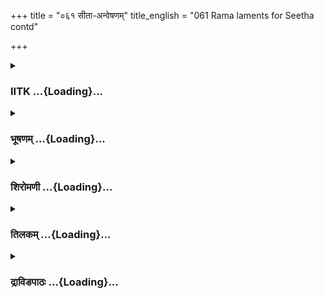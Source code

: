 +++
title = "०६१ सीता-अन्वेषणम्"
title_english = "061 Rama laments for Seetha contd"

+++
<div caption="श्रीराम-हरिसीताराममूर्ति-घनपाठिभ्यां वचनम्" class="audioEmbed" src="https://archive.org/download/Ramayana-recitation-Sriram-harisItArAmamUrti-Ghanapaati-v2/Kanda_3/Kanda_3_ARK-061-Sitaa_Anveshanam.mp3"></div>

<div class="js_include collapsed" newlevelforh1="3" title="IITK" unfilled url="/purANam/rAmAyaNam/audIchya-pAThaH/iitk/3_araNyakANDam/05-sItAnveShaNam/061_sItA-anveShaNam.md">
<details><summary><h3>IITK ...{Loading}...</h3></summary>

Unable to find Sita, Rama gets restless -- Lakshmana consoles him --
Rama's speculation about Sita.



#### श्लोकः
##### मूलम्
दृष्ट्वाश्रमपदं शून्यं रामो दशरथात्मजः।  
रहितां पर्णशालां च विध्वस्तान्यासनानि च॥3.61.1॥  
अदृष्ट्वा तत्र वैदेहीं सन्निरीक्ष्य च सर्वशः।  
उवाच रामः प्राक्रुश्य प्रगृह्य रुचिरौ भुजौ॥3.61.2॥

##### शब्दार्थः
दशरथात्मजः son of Dasaratha, रामः Rama, शून्यम् empty, आश्रमपदम् hermitage, रहिताम्  devoid of, च and, विध्वस्तानि disturbed, आसनानि च seats, दृष्ट्वा saw, तत्र thereafter, वैदेहीम् Vaidehi, अदृष्ट्वा having not seen, सर्वशः all over, सन्निरीक्ष्य च scanning, प्राक्रुश्य etched, रुचिरौ lovely, भुजौ shoulders, प्रगृह्य holding, उवाच said.

##### आङ्ग्लानुवादः
Rama, son of Dasaratha, saw the empty cottage devoid of Sita. The mats were displaced. He searched everywhere but unable to see Vaidehi lifted his lovely arms and saidः



#### श्लोकः
##### मूलम्
क्व नु लक्ष्मण वैदेही कं वा देशमितो गता।  
केनाहृता वा सौमित्रे भक्षिता केन वा प्रिया॥3.61.3॥

##### शब्दार्थः
लक्ष्मण O Lakshmana, वैदेही Vaidehi, क्व नु where is she, कं वा देशम् in which land, गता gone, सौमित्रे O son of Sumitra, केन by whom, आहृता वा is abducted, प्रिया my beloved, केन वा by whom, भक्षिता eaten.

##### आङ्ग्लानुवादः
O son of Sumitra, where is my beloved ? Where did she go? By whom was she abducted? Or, devoured? O Lakshmana



#### श्लोकः
##### मूलम्
वृक्षेणाच्छाद्य यदि मां सीते हसितुमिच्छसि।  
अलं ते हसितेनाद्य मां भजस्व सुदुःखितम्॥3.61.4॥

##### शब्दार्थः
सीते O Sita, वृक्षेण by tree, आच्छाद्य hiding behind, माम् me, हसितुम् to make fun, इच्छसि यदि are you intending to, ते you, हसितेन fun, अलम् enough, अद्य now, सुदुःखितम् very muchgrieved, माम् me, भजस्व come to me.

##### आङ्ग्लानुवादः
O Sita if you intend to make fun by hiding behind a tree, I tell you it is enough. Stop it and come to this extremely sorrowful man.



#### श्लोकः
##### मूलम्
यैस्सह क्रीडसे सीते विश्वस्तैर्मृगपोतकैः।  
एते हीनास्त्वया सौम्ये ध्यायन्त्यस्राविलेक्षणाः॥3.61.5॥

##### शब्दार्थः
सौम्ये O gentle lady, सीते Sita, विश्वस्तैः relied on you, यैः by those, मृगपोतकैः सह with the fawn, क्रीडसे play, एते these, त्वया by you, हीनाः separated, अस्राविलेक्षणाः eyes filled with tears, ध्यायन्ति they are thinking of you.

##### आङ्ग्लानुवादः
O gentle  Sita those fawns who trusted you and played with you, are now separated from you. Brooding over you, their eyes are brimming with tears.



#### श्लोकः
##### मूलम्
सीतया रहितोऽहं वै न हि जीवामि लक्ष्मण।  
मृतं शोकेन महता सीताहरणजेन माम्॥3.61.6॥  
परलोके महाराजो नूनं द्रक्ष्यति मे पिता।

##### शब्दार्थः
लक्ष्मण Lakshmana, सीतया by Sita, रहितः without, अहम् I, न हि जीवामि I cannot live, सीताहरणजेन arising out of Sita's abduction, महता by deep, शोकेन by grief, मृतं dead, माम् me, महाराजः the king (Dasaratha), मे पिता my father, नूनम् certainly, परलोके in the other world, द्रक्ष्यति will meet me.

##### आङ्ग्लानुवादः
O Lakshmana, I cannot live without Sita. I am filled with deep grief on account of Sita's abduction. My late father, the king will certainly see me in the other world (I will definitely commit suicide).



#### श्लोकः
##### मूलम्
कथं प्रतिज्ञां संश्रुत्य मया त्वमभियोजितः॥3.61.7॥  
अपूरयित्वा तं कालं मत्सकाशमिहागतः।  
कामवृत्तमनार्यं मां मृषावादिनमेव च॥3.61.8॥  
धिक्त्वामिति परे लोके व्यक्तं वक्ष्यति मे पिता।

##### शब्दार्थः
माम् me, मया by me, अभियोजितः employed by me, त्वम् you, प्रतिज्ञाम् a vow, संश्रुत्य having promised, तं कालम् that full term, अपूरयित्वा without completing, मत्सकाशम् into my presence, कथम् how, इह here, आगतः came, कामवृत्तम् an irresponsible person, अनार्यम् ignoble, मृषावादिनमेव च liar, त्वाम् you, धिक् fie upon, इति thus, परे लोके in the other world, मे पिता my father, व्यक्तम् surely, वक्ष्यति will tell me.

##### आङ्ग्लानुवादः
My father say will surely in the other worldः Without completing the appointed period of the vow taken, how could you come here ? Fie upon you  You are irresponsible. You are ignoble. You are a liar.



#### श्लोकः
##### मूलम्
विवशं शोकसन्तप्तं दीनं भग्नमनोरथम्॥3.61.9॥  
मामिहोत्सृज्य करुणं कीर्तिर्नरमिवानृजुम्।  
क्व गच्छसि वरारोहे मां नोत्सृज सुमध्यमे॥3.61.10॥  
त्वया विरहितश्चाहं मोक्ष्ये जीवितमात्मनः।

##### शब्दार्थः
वरारोहे lovely lady, विवशम् helpless, शोकसन्तप्तम् tormented by sorrow, दीनम् piteous, भग्नमनोरथम् disappointed , माम् me, कीर्तिः fame, अनृजुम् crook, नरमिव like such a man, इह here, करुणम् pitiable, उत्सृज्य leaving, क्व गच्छसि where have you gone, सुमध्यमे lady with a slender waist, मा myself, मा उत्सृज leave me not, त्वया by you, विरहितः separated, अहम् I, आत्मनः my, जीवितम् life, मोक्ष्ये I will give up.

##### आङ्ग्लानुवादः
O lovely lady where have you gone, leaving me here like fame deserting a crook? I am helpless griefstricken, pitiable, pathetic and disappointed. O lady of slender waist, leave me not. Separated from you, I will give up my life.



#### श्लोकः
##### मूलम्
इतीव विलपन्रामस्सीतादर्शनलालसः॥3.61.11॥  
न ददर्श सुदुःखार्तो राघवो जनकात्मजाम्।

##### शब्दार्थः
सीतादर्शनलालसः eager to see Sita, सुदुःखार्तः deeply distressed, राघवः Rama, इतीव in that manner, विलपन् wailed, जनकात्मजाम् the daughter of Janaka, न ददर्श did not see.

##### आङ्ग्लानुवादः
Deeply distressed, Rama who was anxious to see Sita, daughter of Janaka, wailed and wailed but could not see her.



#### श्लोकः
##### मूलम्
अनासादयमानं तं सीतां दशरथात्मजम्॥3.61.12॥  
पङ्कमासाद्य विपुलं सीदन्तमिव कुञ्जरम्।  
लक्ष्मणो राममत्यर्थमुवाच हितकाम्यया॥3.61.13॥

##### शब्दार्थः
सीताम् Sita, अनासादयमानम् unable to find, दशरथात्मजम् the son of Dasaratha, विपुलम् deep, पङ्कम् mud, आसाद्य reached, सीदन्तम् sinking,  कुञ्जरम् इव like an elephant, तं रामम् that Rama, लक्ष्मणः Lakshmana, अत्यर्थम् great, हितकाम्यया for his welfare, उवाच said.

##### आङ्ग्लानुवादः
Lakshmana, dedicated to his wellbeing, spoke to Rama, son of Dasaratha, who was sinking like an elephant into the quagmire, when he failed to trace Sita.



#### श्लोकः
##### मूलम्
मा विषादं महाबाहो कुरु यत्नं मया सह।  
इदं च हि वनं शूर बहुकन्दरशोभितम्॥3.61.14॥

##### शब्दार्थः
महाबाहो  longarmed, विषादम् sorrow, मा do not resort to, मया सह along with me, यत्नम् effort, कुरु do, शूर O hero, इदम् this,वनम् forest,बहुकन्दरशोभितं हि full of caves.

##### आङ्ग्लानुवादः
O longarmed, heroic Rama, do not grieve. This forest is full of caves. Let us try together.



#### श्लोकः
##### मूलम्
प्रियकाननसञ्चारा वनोन्मत्ता च मैथिली।  
सा वनं वा प्रविष्टा स्यान्नलिनीं वा सुपुष्पिताम्॥3.61.15॥

##### शब्दार्थः
प्रियकाननसञ्चारा one who is fond of wandering in the forest, वनोन्मत्ताच mad after forest , सा मैथिली that Maithili, वनं वा or in the forest, सुपुष्पिताम् flowering, नलिनीं वा or lotuspond, प्रविष्टा has entered, स्यात् perhaps.

##### आङ्ग्लानुवादः
Sita is madly in love with the forest. She might have entered deep into the jungle or into a fully blossomed lotuspond.



#### श्लोकः
##### मूलम्
सरितं वापि सम्प्राप्ता मीनवञ्जुलसेविताम्।  
स्नातुकामा निलीना स्याद्धासकामा वने क्वचित्॥3.61.16॥

##### शब्दार्थः
स्नातुकामा ta take a dip, मीनवञ्जुलसेविताम् full of reeds and fishes, सरितं वापि or rivers, सम्प्राप्ता has reached, हासकामा to make fun, क्वचित् some where, निलीना वा might have hidden, स्यात् it may be so.

##### आङ्ग्लानुवादः
Maybe she has gone to take a dip in the river full of reeds and fishes  Or has hidden somewhere for the sake of fun.



#### श्लोकः
##### मूलम्
वित्रासयितुकामा वा लीना स्यात्कानने क्वचित्।  
जिज्ञासमाना वैदेही त्वां मां च पुरुषर्षभ॥3.61.17॥  
तस्याह्यन्वेषणे श्रीमन् क्षिप्रमेव यतावहे।

##### शब्दार्थः
पुरुषर्षभ O bull among men, वैदेही Vaidehi, त्वां च at you, मां च at me, वित्रासयितुकामा वा intending to scare us, जिज्ञासमाना  desire to know, कानने in the forest, क्वचित् somewhere, लीना hidden, स्यात् may be, श्रीमन् O blessed , तस्याः her, अन्वेषणे in search, क्षिप्रमेव immediately, यतावहे both of us will strive.

##### आङ्ग्लानुवादः
O best of men, maybe Vaidehi has hidden in the forest intending to scare you and me. She wishes to test our love. O blessed Rama let us ransack the forest immediately.



#### श्लोकः
##### मूलम्
वनं सर्वं विचिनुवो यत्र सा जनकात्मजा॥3.61.18॥  
मन्यसे यदि काकुत्स्थ मा स्म शोके मनः कृथाः।

##### शब्दार्थः
काकुत्स्थ Rama, मन्यसे यदि if you think , सा she, जनकात्मजा Sita, यत्र wherever, सर्वम् all, वनम् forest, विचिनुवः we both will search, शोके in grief, मनः mind, मा स्म कृथाः do not indulge.

##### आङ्ग्लानुवादः
O scion of the Kakutsthas, let us search all over the forest if you please. Do not indulge in sorrow.



#### श्लोकः
##### मूलम्
एवमुक्तस्तु सौहार्दाल्लक्ष्मणेन समाहितः॥3.61.19॥  
सह सौमित्रिणा रामो विचेतुमुपचक्रमे।

##### शब्दार्थः
लक्ष्मणेन by Lakshmana, सौहार्दात् very affectionately, एवम् in that way, उक्तः having been told, रामः Rama, समाहितः became composed, सौमित्रिणा सह along with Lakshmana the son of Sumitra, विचेतुम् to search, उपचक्रमे he started.

##### आङ्ग्लानुवादः
When Lakshmana consoled him so affectionately Rama became composed. He continued the search with Lakshmana, son of Sumitra.



#### श्लोकः
##### मूलम्
तौ वनानि गिरींश्चैव सरितश्च सरांसि च॥3.61.20॥  
निखिलेन विचिन्वानौ सीतां दशरथात्मजौ।

##### शब्दार्थः
तौ दशरथात्मजौ those two sons of Dasaratha, वनानि forests, गिरीन् चैव and the mountains, सरितश्च and the rivers, सरांसि च and the ponds, निखिलेन entirly, सीताम् for Sita, विचिन्वानौ while they searched.

##### आङ्ग्लानुवादः
The two sons of Dasaratha went on searching for Sita in forests, mountains, rivers, ponds everywhere.



#### श्लोकः
##### मूलम्
तस्य शैलस्य सानूनि गुहाश्च शिखराणि च॥3.61.21॥  
निखिलेन विचिन्वानौ नैव तामभिजग्मतुः।

##### शब्दार्थः
तस्य शैलस्य that mountain's, सानूनि slopes, गुहाश्च caves also, शिखराणि च mountain peaks too, निखिलेन entirely, विचिन्वानौ searched, ताम् her, नैव अभिजग्मतुः were not able to find.

##### आङ्ग्लानुवादः
They were not able to find Sita even though they searched all over the mountain slopes, caves and peaks.



#### श्लोकः
##### मूलम्
विचित्य सर्वतश्शैलं रामो लक्ष्मणमब्रवित्॥3.61.22॥  
नेह पश्यामि सौमित्रे वैदेहीं पर्वते शुभाम्।

##### शब्दार्थः
रामः Rama, सर्वतः everywhere, शैलम् mountain, विचित्य after searching, लक्ष्मणम् to Lakshmana, अब्रवीत् said, सौमित्रे O son of Sumitra, इह here, पर्वते on mountains, शुभाम् noble lady, वैदेहीम् Vaidehi, न पश्यामि not seen.

##### आङ्ग्लानुवादः
After searching her all over, Rama said  Saumitri, I am unable to find the noble Vaidehi on the mountain



#### श्लोकः
##### मूलम्
ततो दुःखाभिसन्तप्तो लक्ष्मणो वाक्यमब्रवीत्॥3.61.23॥  
विचरन्दण्डकारण्यं भ्रातरं दीप्ततेजसम्।

##### शब्दार्थः
ततः then, दुःखाभिसन्तप्तः  consumed by sorrow, लक्ष्मणः Lakshmana, दण्डकारण्यम् Dandaka forest, विचरन् while going about, दीप्ततेजसम् glowing with brilliance, भ्रातरम् brother, वाक्यम् these words, अब्रवीत् said.

##### आङ्ग्लानुवादः
Going about the Dandaka forest Lakshmana, consumed by sorrow, said  to his brother, glowing with brillianceः



#### श्लोकः
##### मूलम्
प्राप्स्यसि त्वं महाप्राज्ञ मैथिलीं जनकात्मजाम्॥3.61.24॥  
यथा विष्णुर्महाबाहुर्बलिं बद्ध्वा महीमिमाम्।

##### शब्दार्थः
महाप्राज्ञ O wise sire, त्वम् you, जनकात्मजाम् daughter of Janaka, मैथिलीम् princess from  
Mithila, महाबाहुः one with long arms, विष्णुः Visnu, बलिम् Bali, बद्ध्वा after binding, इमाम् this, महीं यथा earned this earth, प्राप्स्यसि you will attain.

##### आङ्ग्लानुवादः
O longarmed brother O wise sire  just as Visnu obtained the earth by binding Bali you will obtain Sita certainly.



#### श्लोकः
##### मूलम्
एवमुक्तस्तु सौहार्दाल्लक्ष्मणेन स राघवः॥3.61.25॥  
उवाच दीनया वाचा दुःखाभिहतचेतनः।

##### शब्दार्थः
लक्ष्मणेन by Lakshmana, सौहार्दात् affectionately, एवम् in that way, उक्तः having been said, सः राघवः that Rama, दुःखाभिहतचेतनः  with griefstriken heart, दीनया piteously, वाचा by words, उवाच said.

##### आङ्ग्लानुवादः
Having been addressed thus by Lakshmana, Raghava with a griefstriken heart said these piteous words ः'  
Lakshmana,having  spoken like that very affectionately to Rama,who was disturbed by excessive grief said these words piteouslyः



#### श्लोकः
##### मूलम्
वनं सर्वं सुविचितं पद्मिन्यः फुल्लपङ्कजाः॥3.61.26॥  
गिरिश्चायं महाप्राज्ञ बहुकन्दरनिर्झरः।  
न हि पश्यामि वैदेहीं प्राणेभ्योऽपि गरीयसीम्॥3.61.27॥

##### शब्दार्थः
महाप्राज्ञ wise sire, सर्वम् all over, वनम् the forest, सुविचितम् searched thoroughly, फ़ुल्लपङ्कजाः fully blossomed lotuses, पद्मिन्यः lotusponds, बहुकन्दर निर्झरः having many caves and streams, अयम् I, गिरिश्च mountains also, प्राणेभ्योऽपि more than my life, गरीयसीम् more important, वैदेहीम् Vaidehi, न हि पश्यामि do not see.

##### आङ्ग्लानुवादः
O wise Lakshmana I have searched the entire forest, the ponds with fully blossomed lotuses, the mountains with many caves and streams. But could not see Vaidehi who is dearer to me than my life.



#### श्लोकः
##### मूलम्
एवं स विलपन्रामस्सीताहरणकर्शितः।  
दीनश्शोकसमाविष्टो मुहूर्तं विह्वलोऽभवत्॥3.61.28॥

##### शब्दार्थः
सीताहरणकर्शितः tormented by Sita's abduction, सः रामः  Rama, एवम् thus, विलपन् cried, दीनः was dejected, शोकसमाविष्टः overpowered by grief, मुहूर्तम् for a moment, विह्वलः consciousess lost, अभवत् became.

##### आङ्ग्लानुवादः
Thus tormented by the abduction of Sita, Rama felt dejected and cried.Overpowered by grief he lost his consciousness for a moment.



#### श्लोकः
##### मूलम्
सन्तप्तो ह्यवसन्नाङ्गो गतबुद्धिर्विचेतनः।  
निषसादातुरो दीनो निश्श्वस्याशीतमायतम्॥3.61.29॥

##### शब्दार्थः
सन्तप्तः tormented, अवसन्नाङ्गः with limbs enervated, गतबुद्धिः intellect atrophied, विचेतनः lost senses, आतुरः anxious, दीनः dejected, अशीतम् hot, आयतम् long, निश्श्वस्य sighing, निषसाद reclined.

##### आङ्ग्लानुवादः
By grief tormented, limbs enervated, intellect atrophied, senses switched off, he felt anxious and depressed and sighed long and hot.



#### श्लोकः
##### मूलम्
बहुलं स तु निश्श्वस्य रामो राजीवलोचनः।  
हा प्रियेति विचुक्रोश बहुशो बाष्पगद्गदः॥3.61.30॥

##### शब्दार्थः
राजीवलोचनः lotuseyed, सः रामः that Rama, बहुलम् long, निश्श्वस्य sighing, बाष्पगद्गदः throat choked with sobbing, हा प्रियेति saying 'Alas, my darling', बहुशः many times, विचुक्रोश cried lotuseyed.

##### आङ्ग्लानुवादः
Rama, his throat choked, shed propuse tears, sighing, O my darling.



#### श्लोकः
##### मूलम्
तं ततस्सान्त्वयामास लक्ष्मणः प्रियबान्धवः।  
बहुप्रकारं धर्मज्ञः प्रश्रितं प्रश्रिताञ्जलिः॥3.61.31॥

##### शब्दार्थः
ततः then, प्रियबान्धवः  dear friend, धर्मज्ञः knower of dharma, लक्ष्मणः Lakshmana, प्रश्रिताञ्जलिः with folded palms, प्रश्रितम् humbly, बहुप्रकारम् many ways, तम् him, सान्त्वयामास consoled.

##### आङ्ग्लानुवादः
Then Lakshmana, the knower of dharma and a dear friend offered obeisance most humbly with folded palms and consoled Rama in many ways.



#### श्लोकः
##### मूलम्
अनादृत्य तु तद्वाक्यं लक्ष्मणोष्ठपुटाच्च्युतम्।  
अपश्यंस्तां प्रियां सीतां प्राक्रोशत्स पुनः पुनः॥3.61.32॥

##### शब्दार्थः
सः he, तु on his part, लक्ष्मणोष्ठपुटात् from the lips of Lakshmana, च्युतम् uttered, तत् that, वाक्यम् words, अनादृत्य not caring, प्रियाम् beloved, तां सीताम् that Sita, अपश्यन् not able to see, पुनः पुनः again and again, प्राक्रोशत् cried loudly.

##### आङ्ग्लानुवादः
Without caring  for the words from the lips of Lakshmana, Rama sobbed loudly, unable to see his beloved Sita.  

#### समाप्तिः
 श्रीमद्रामायणे वाल्मीकीय आदिकाव्ये अरण्यकाण्डे एकषष्टितमस्सर्गः॥  
Thus ends the sixtyfirst sarga of Aranyakanda of the holy Ramayana the first epic composed by sage Valmiki.

</details>
</div>
<div class="js_include collapsed" newlevelforh1="3" title="भूषणम्" unfilled url="/purANam/rAmAyaNam/audIchya-pAThaH/TIkA/bhUShaNa_iitk/3_araNyakANDam/05-sItAnveShaNam/061_sItA-anveShaNam.md">
<details><summary><h3>भूषणम् ...{Loading}...</h3></summary>



दृष्ट्वा ऽ ऽश्रमपदं शून्यं रामो दशरथात्मजः ।  

रहितां पर्णशालां च विध्वस्तान्यासनानि च  ॥  ३।६१।१  ॥   

अदृष्ट्वा तत्र वैदेहीं सन्निरीक्ष्य च सर्वशः ।  

उवाच रामः प्राक्रुश्य प्रगृह्य रुचिरौ भुजौ  ॥  ३।६१।२  ॥   

अथ रामस्य नवमीमवस्थां दर्शयत्येकषष्टितमे
दृष्ट्वेत्यादिश्लोकद्वयमेकान्वयम् । शून्यं सीतारहितम् । रहितां सीतयेति
शेषः । विध्वस्तानि रावणाक्रान्तत्वादिति भावः । सर्वशः सर्वत्र । तत्र
वनप्रदेशे । वैदेहीं सन्निरीक्ष्य विचित्य तत्रादृष्ट्वा । पुनरपि
रामग्रहणं क्रियाभेदात् । प्राक्रुश्य सीतामुच्चैराहूय उवाच । भुजग्रहणं
शोककृतविकारविशेषः । प्रगृह्य उत्क्षिप्य  ॥  ३।६१।१,२  ॥   

  

क्व नु लक्ष्मण वैदेही कं वा देशमितो गता ।  

केनाहृता वा सौमित्रे भक्षिता केन वा प्रिया  ॥  ३।६१।३  ॥   

क्वेति । क्व नु अत्र वने कुत्र प्रदेशे वर्तते, कं वा देशान्तरं गता  ॥ 
३।६१।३  ॥   

  

वृक्षेणाच्छाद्य यदि मां सीते हसितुमिच्छसि ।  

अलं ते हसितेनाद्य मां भजस्व सुदुःखितम्  ॥  ३।६१।४  ॥   

वृक्षेणेति । आच्छाद्य, स्वमिति शेषः । हसितुम् अन्तर्हितां मां
ज्ञातुमसमर्थो ऽसीत्येवं परिहसितुम् । अद्य शोककाले  ॥  ३।६१।४  ॥   

  

यैः सह क्रिडसे सीते विश्वस्तैर्मृगपोतकैः ।  

एते हीनास्त्वाया सौम्ये ध्यायन्त्यास्राविलेक्षणाः  ॥   

सीतया रहितो ऽहं वै नहि जीवामि लक्ष्मण  ॥  ३।६१।५  ॥   

क्रीडसे क्रीडसी । विश्वस्तैः चिरोपलालनेन विश्वासं प्राप्तौः । मृगपोतकैः
बालमृगैः । "पोतः पाको ऽर्भको डिम्भः" इत्यमरः । ध्यायन्ति त्वामिति शेषः ।
किमपि ध्यायन्तीति वा । सीतयेति । इदमर्धमेकं वाक्यम्  ॥  ३।६१।५  ॥   

  

मृतं शोकेन महता सीताहरणजेन माम् ।  

परलोके महाराजो नूनं द्रक्ष्यति मे पिता  ॥  ३।६१।६  ॥   

परलोके स्वर्गे  ॥  ३।६१।६  ॥   

  

कथं प्रतिज्ञां संश्रुत्य मया त्वमभियोजितः ।  

अपूरयित्वा तं कालं मत्सकाशमिहागतः  ॥  ३।६१।७  ॥   

कामवृत्तमनार्यं मां मृषावादिनमेव च ।  

धिक्त्वामिति परे लोके व्यक्तं वक्ष्यति मे पिता  ॥  ३।६१।८  ॥   

कथमिति श्लोकद्वयमेकान्वयम् । प्रतिज्ञां चतुर्दशवर्षवनवासप्रतिज्ञाम् ।
संश्रुत्य अङ्गीकृत्य । मया अभियोजितः नियुक्तस्त्वं तं कालमपूरयित्वा
कथमागतः । कामवृत्तं यथेष्टाचारम् । अनार्यं दुर्जनं मां धिक् त्वामिति
वक्ष्यति । अहमुपालम्भयोग्य एव, कामृत्तत्वादिति भावः  ॥  ३।६१।७,८  ॥   

  

विवशं शोकसन्तप्तं दीनं भग्नमनोरथम् ।  

मामिहोत्सृज्य करुणं कीर्तिर्नरमिवानृजुम्  ॥  ३।६१।९  ॥   

क्व गच्छसि वरारोहे मां नोत्सृज सुमध्यमे ।  

त्वया विरहितश्चाहं मोक्ष्ये जीवितमात्मनः  ॥  ३।६१।१०  ॥   

विवशमित्यादिश्लोकद्वयम् । विवशम् अस्वाधीनम्, त्वत्परतन्त्रमित्यर्थः ।
करुणं यथा तथा उत्सृज्य त्यागकाले ऽपि तव दयास्त्येवेति भावः । अनृजुं
कपटाचारम् । मां नोत्सृज सुमध्यमे इदं मदुत्सर्जनं
त्वल्लक्षणस्याननुरूपमिति भावः । उत्सर्जने को दोष इत्यत्राह त्वयेति  ॥ 
३।६१।९,१०  ॥   

  

इतीव विलपन् रामः सीतादर्शनलालसः ।  

न ददर्श सुदुःखार्तो राघवो जनकात्मजाम्  ॥  ३।६१।११  ॥   

इतीवेति एवम्प्रकारेणेत्यर्थः । लालसः साभिलाषः  ॥  ३।६१।११  ॥   

  

अनासादयमानं तं सीतां दशराथात्मजम् ।  

पङ्कमासाद्य विपुलं सीदन्तमिव कुञ्जरम्  ॥  ३।६१।१२  ॥   

लक्ष्मणो राममत्यर्थमुवाच हितकाम्यया  ॥  ३।६१।१३  ॥   

अनासादयमानमित्यादिसार्धश्लोक एकान्वयः । अप्राप्तवन्तमित्यर्थः । अत्यर्थं
हितकाम्ययेत्यन्वयः  ॥  ३।६१।१२,१३  ॥   

  

मा विषादं महाबाहो कुरु यत्नं मया सह ।  

इदं च हि वनं शूर बहुकन्दरशोभितम्  ॥  ३।६१।१४  ॥   

विषादं मा कुरु, अन्वेषणे यत्नं कुर्वित्युभयत्रान्वयः । अन्वेषणयोग्यतामाह
इदं च हीति । बहुकन्दरैः कन्दरतुल्यलतागृहैः शोभितम्  ॥  ३।६१।१४  ॥   

  

प्रियकाननसञ्चारा वनोन्मत्ता च मैथिली ।  

सा वनं वा प्रविष्टा स्यान्नलिनीं वा सुपुष्पिताम्  ॥  ३।६१।१५  ॥   

प्रियः काननसञ्चारो यस्याः सा । वनोन्मत्ता च वनं जलम् । "जीवनं भुवनं
वनम्" इत्यमरः । वनेन वनदर्शनेन उन्मादवती अतिप्रियसलिलेत्यर्थः । यथक्रमं
तत्कार्यमाह सेति  ॥  ३।६१।१५  ॥   

  

सरितं वापि सम्प्राप्ता मीनवञ्जुलसेविताम् ।  

स्नातुकामा निलीना स्याद्धासकामा वने क्वचित्  ॥  ३।६१।१६  ॥   

वञ्जुलो वेतसः । सरितं स्नातुकामा सम्प्राप्ता स्यात् । हासकामा परिहासकामा
। क्वचिद्वने निलीना स्याद्वा  ॥  ३।६१।१६  ॥   

  

वित्रासयितुकामा वा लीना स्यात्कानने क्वचित् ।  

जिज्ञासमाना वैदेही त्वां मां च पुरुषर्षभ  ॥   

तस्या ह्यन्वेषणे श्रीमन् क्षिप्रमेव यतावहै  ॥  ३।६१।१७  ॥   

पूर्वं हासार्थं गूढेति शङ्का, अत्र वित्रासनार्थमिति भिदा । मां त्वां च
जिज्ञासमाना आवयोरन्वेषणादिसामर्थ्यं जिज्ञासमानेत्यर्थः । तस्या इत्यर्धम्
पृथक् । श्रीमान् भार्यावियोगलक्षणं ते नास्तीति भावः  ॥  ३।६१।१७  ॥   

  

वनं सर्वं विचिनुवो यत्र सा जनकात्मजा ।  

मन्यसे यदि काकुत्स्थ मा स्म शोके मनः कृथाः  ॥  ३।६१।१८  ॥   

यदि मन्यसे यदीच्छसि तदा विचिनुवः त्वं शोके मनो मा कृथाः  ॥  ३।६१।१८  ॥   

  

एवमुक्तस्तु सौहार्दाल्लक्ष्मणेन समाहितः ।  

सह सौमित्रिणा रामो विचेतुमुपचक्रमे  ॥  ३।६१।१९  ॥   

लक्ष्मणेनैवमुक्तः अत एव समाहितः कृतचित्तसमाधानः । विचेतुम् अन्वेष्टुम्
 ॥  ३।६१।१९  ॥   

  

तौ वनानि गिरींश्चैव सरितश्च सरांसि च ।  

निखिलेन विचिन्वानौ सीतां दशरथात्मजौ  ॥  ३।६१।२०  ॥   

वनानि स्वल्पानि महान्ति च पुष्पापचयव्यग्रा ऽत्र सन्निहिता भवेदिति,
गिरीन् विचित्रधातुसङ्ग्रहसक्तात्र भवेदिति, सरितः
हंसकारण्डवादिललितपुलिनतया तदवलोकनकुतुकिनी भवेदिति, सरांसि च
फुल्लकमलमण्डिततया तद्विहारपरा ऽत्र भवेदिति निखिलेन भावप्रधानो निर्देशः ।
कार्त्स्न्येन विचिन्वानौ सीता न लब्धेति त्यक्तव्यापारौ न भवतः । तौ
दशरथात्मजौ न दृष्टेति तूष्णीं तिष्ठन्तौ न भवतः । मृदुप्रकृतिकत्वात् नैव
तामभिजग्मतुरिति वक्ष्यमाणमत्राप्यनुषज्यते  ॥  ३।६१।२०  ॥   

  

तस्य शैलस्य सानूनि गुहाश्च शिखराणि च ।  

निखिलेन विचिन्वानौ नैव तामभिजग्मतुः  ॥  ३।६१।२१  ॥   

तस्य शैलस्य प्रस्रवणगिरेः । सानूनि प्रस्थान् । शिखराणि शृङ्गाणि  ॥ 
३।६१।२१  ॥   

  

विचित्य सर्वतः शैलं रामो लक्ष्मणमब्रवीत् ।  

नेह पश्यामि सौमित्रे वैदेहीं पर्वते शुभाम्  ॥  ३।६१।२२  ॥   

शैलं सर्वतः सर्वत्र शैले । "उभसर्वतसोः" इति द्वितीया । अन्ते इतिकरणम्  ॥ 
३।६१।२२  ॥   

  

ततो दुःखाभिसन्तप्तो लक्ष्मणो वाक्यमब्रवीत् ।  

विचरन् दण्डकारण्यं भ्रातरं दीप्ततेजसम्  ॥  ३।६१।२३  ॥   

दीप्ततेजसमिति वक्ष्यमाणसीतालाभहेतुलक्षणोक्तिः  ॥  ३।६१।२३  ॥   

  

प्राप्स्यसि त्वं महाप्राज्ञ मैथिलीं जनकात्मजाम् ।  

यथा विष्णुर्महाबाहुर्बलिं बध्वा महीमिमाम्  ॥  ३।६१।२४  ॥   

प्राप्स्यसीति । सीताहर्तारं बुद्ध्वेति शेषः  ॥  ३।६१।२४  ॥   

  

एवमुक्तस्तु सौहार्दाल्लक्ष्मणेन स राघवः ।  

उवाच दीनया वाचा दुःखाभिहतचेतनः  ॥  ३।६१।२५  ॥   

दुःखाभिहतचेतनः दुःखोपहतहृदयः इत्यर्थः  ॥  ३।६१।२५  ॥   

  

वनं सर्वं सुविचितं पद्मिन्यः फुल्लपङ्कजाः ।  

गिरिश्चायं महाप्राज्ञ बहुकन्दरनिर्झरः  ॥  ३।६१।२६  ॥   

पद्मिन्य इत्यादौ सुविचिताः सुविचित इति विभक्तिविपरिणामः कार्यः  ॥ 
३।६१।२६  ॥   

  

नहि पश्यामि वैदेहीं प्राणेभ्यो ऽपि गरीयसीम्  ॥  ३।६१।२७  ॥   

न हीत्यर्धमेकं वाक्यम्  ॥  ३।६१।२७  ॥   

  

एवं स विलपन् रामः सीताहरणकर्शितः ।  

दीनशोकसमाविष्टो मुहूर्तं विह्वलो ऽभवत्  ॥  ३।६१।२८  ॥   

विह्वलः परवशः  ॥  ३।६१।२८  ॥   

  

सन्तप्तो ह्यवसन्नाङ्गो गतबुद्धिर्विचेतनः ।  

निषसादातुरो दीनो निःश्वस्याशीतमायतम्  ॥  ३।६१।२९  ॥   

अवसन्नाङ्गः कृशाङ्गः । गतबुद्धिः निस्सञ्ज्ञः । विचेतनः निश्चेष्टः ।
अशीतम् उष्णम् । आयतं दीर्घमिति निश्वासक्रियाविशेषणम्  ॥  ३।६१।२९  ॥   

  

बहुलं स तु निःश्वस्य रामो राजीवलोचनः ।  

हा प्रियेति विचुक्रोश बहुशो बाष्पगद्गदः  ॥  ३।६१।३०  ॥   

विचुक्रोश उच्चैः स्वरेणाहूतवान्  ॥  ३।६१।३०  ॥   

  

तं ततः सान्त्वयामास लक्ष्मणः प्रियबान्धवः ।  

बहुप्रकारं धर्मज्ञः प्रश्रितं प्रश्रिताञ्जलिः  ॥  ३।६१।३१  ॥   

प्रश्रितं सविनयमिति क्रियाविशेषणम् । प्रश्रिताञ्जलिः बद्धाञ्जलिः  ॥ 
३।६१।३१  ॥   

  

अनादृत्य तु तद्वाक्यं लक्ष्मणोष्ठपुटाच्च्युतम् ।  

अपश्यंस्तां प्रियां सीतां प्राक्रोशत् स पुनःपुनः  ॥  ३।६१।३२  ॥   

इत्यार्षे श्रीरामायणे वाल्मीकीये आदिकाव्ये श्रीमदारण्यकाण्डे एकषष्टितमः
सर्गः  ॥  ६१  ॥   

लक्ष्मणोष्ठपुटाच्च्युतं लक्ष्मणोक्तमित्यर्थः । पुनः प्राक्रोशात्
उद्घोषेणाहूतवान् । अस्मिन् सर्गे द्वात्रिंशच्छ्लोकाः  ॥  ३।६१।३२  ॥   

इति श्रीगोविन्दराजविरचिते श्रीरामायणभूषणे रत्नमेखलाख्याने
आरण्यकाण्डव्याख्याने एकषष्टितमः सर्गः  ॥  ६१  ॥   



</details>
</div>
<div class="js_include collapsed" newlevelforh1="3" title="शिरोमणी" unfilled url="/purANam/rAmAyaNam/audIchya-pAThaH/TIkA/shiromaNI_iitk/3_araNyakANDam/05-sItAnveShaNam/061_sItA-anveShaNam.md">
<details><summary><h3>शिरोमणी ...{Loading}...</h3></summary>



रामवृत्तान्तमेवाह--दृष्ट्वेत्यादिभिः । दशरथात्मजो रामः अश्रमपदं शून्यं
सीतया रहितम् दृष्ट्वा पर्णशालामासनानि च विध्वस्तानि रावणेनेतस्ततः
प्रक्षिप्तानि दृष्ट्वा अत्युद्विग्नो ऽभवदिति शेषः  ॥  ३।६१।१  ॥   

  

अदृष्ट्वेति । तत्र पर्णशालादौ सर्वशः संनिरीक्ष्य वैदेहीमदृष्ट्वा शुभौ
भुजौ परिगृह्य प्राकुश्य आहूय राम उवाच  ॥  ३।६१।२  ॥   

  

तद्वचनप्रकारमाह--क्वेति । हे लक्ष्मण कं केचिद्देशमितो गता वैदेही क्व
आस्तीति शेषः, केन आहृता वा भक्षिता वा  ॥  ३।६१।३  ॥   

  

पुनः सीतां प्रत्याह--वृक्षेणेति । हे सीते वृक्षेणावार्य
स्वात्मानमाच्छाद्य यदि मां हसितुमिच्छसि तर्हि ते हसितेनालम् अद्य
सुदुःखितं मां भजस्व  ॥  ३।६१।४  ॥   

  

यैरिति । विश्वस्तैः चिरकालसमीपस्थत्वेन प्राप्तविश्वासैः यैः
सुमृगपोतैर्मृगबालैः परिक्रीडसे पर्यक्रीडयास्ते एते अस्राविलेक्षणा
अश्रुव्याप्तनेत्राः ध्यायन्ति त्वामिति शेषः  ॥  ३।६१।५  ॥   

  

सीतयेति । हे लक्ष्मण सीतया रहितो ऽहं नैव जीवामि इहलोके प्रजाः
पालयिष्यामि साकेतं गमिष्यामीत्यर्थ्ः, अत एव सीताहरणजेन शोकेन मृत
लोकान्तरगमनकर्तृत्वेन मृतसदृशं परलोके साकेते विद्यमानं मां मे पिता
द्रक्ष्यति नूनं निश्चितमेतत् । ऽवृतं शोकेनऽ इतिपाठे ऽर्थः स्पष्ट एव ।
सार्धश्लोक एकान्वयी  ॥  ३।६१।६  ॥   

  

ननु किं तद्दर्शनेनेत्यत आह--कथमिति । मया अभियोजितः प्रेरितस्त्वं
प्रतिज्ञां संश्रुत्य चतुर्दशवर्षं वने निवत्स्यामीति संश्राव्य तं
कालमपूरयित्वा इह अस्मिन्समये एव कथमागत इति कामवृत्तं स्वेच्छाचारिणम् अत
एव अनार्यमार्यमार्गावर्तिनम् अत एव मृषावादिनं त्वां धिगिति च मे पिता मां
वक्ष्यति । अर्धचतुष्टयमेकान्वयि एवमुत्तरत्रापि  ॥  ३।६१।७८  ॥   

  

विवशमिति । शोकसंतप्तं करुणं दयनीयं मां कीर्तिः अनृजुं कुटिलं नरमिव
उत्सृज्य क्व गच्छसि मां म उत्सृज । तत्र हेतुः त्वया विरहितो ऽहम् आत्मनो
जीवितं पालनत्यक्ष्ये  ॥  ३।६१।९१०  ॥   

  

इतीवेति । इतीव अत्यन्तं विलपन् सुदुःखार्तो रामः जनकात्मजां न ददर्श  ॥ 
३।६१।११  ॥   

  

अनासादयमानमिति सीतामनासादयमानम् अप्राप्नुवन्तम् अत एव शोकपरायणम् अत एव
विपुलं पङ्कमासाद्य कुञ्जरमिव सीदन्तं रामम् अत्यर्थम् अत्यन्तं हितकाम्यया
लक्ष्मण उवाच  ॥  ३।६१।१२१३  ॥   

  

तद्वचनाकारमाह--मेति । हे महाबुद्धे विषादं मा कुरु । मया सह यत्नं
तदन्वेषणप्रयत्नं कुरु । प्रयत्नमेवाह--बहुकन्दरशोभितम् इदं गिरिवनमस्तीति
शेषः । मैथिली च प्रेयकाननसंचारा प्रियः काननसंचारो वनसंचरणं यस्याः सा अत
एव वनोन्मत्ता वनदर्शनहेतुकातिहर्षविशिष्टा सा सीता वनं सुपुष्पितां नलिनीं
वा प्रविष्टा स्यात् । श्लोकद्वयमेकान्वयि  ॥  ३।६१।१४१५  ॥   

  

सरितमिति । मीनवञ्जुसेवितां सरितं स्नातुकामा सीता संप्राप्ता असकामा
अन्यत्र वासविषयकेच्छाभाववत्यपि वैदेही मां त्वां च जिज्ञासमाना
आवयोरन्वेषणसामर्थ्यज्ञानेच्छावती सती वने क्वचिदवलीना निलीना स्याद्वा ।
तत्र वञ्जुलो वेतसः । सार्धश्लोक एकान्वयी  ॥  ३।६१।१६  ॥   

  

तस्य इति । हे श्रीमन् तत्याः सीताया अन्वेषणे यतावहे । अतः हे काकुत्स्थ
यदि मन्यसे तर्हि यत्र जनकात्मजा संभाव्यते इति शेषः, तत्सर्वं वनं
विचिनुवः अत शोके मनो मा स्म कृथाः  ॥  ३।६१।१७१८  ॥   

  

एवमिति । लक्ष्मणेनैवमुक्तः अत एव समाहितो रामः विचेतुम् अन्वेषितुम्
उपचक्रमे  ॥  ३।६१।१९  ॥   

  

ताविति । वनादीनि निखिलेन कृत्स्नशः सीता विचिन्वन्तौ दशरथात्मजौ आस्तामिति
शेषः  ॥  ३।६१।२०  ॥   

  

तस्येति । तस्य तत्रत्यस्य शैलस्य सानूनि शिलाप्रदेशान् गुहाश्च शिखराणि च
निखिलेन कृत्स्नशः विचिन्वन्तौ तौ रामलक्ष्मणौ तां सीतां नैव अभिजग्मतुः  ॥ 
३।६१।२१  ॥   

  

विचित्येति । शैलं सर्वतो विचित्य अन्वेष्य इह पर्वते वैदेहीं न पश्यामीति
रामो लक्ष्मणमब्रवीत्  ॥  ३।६१।२२  ॥   

  

तत इति । ततः रामवचनश्रवणानन्तरं दुःखाभिसंतप्तो दण्डकारण्यं विचरन्
लक्ष्मणः दीप्ततेजसं भ्रातरमब्रवीत्  ॥  ३।६१।२३  ॥   

  

तद्वचनाकारमाह--प्राप्स्यसे इति । हे महाप्राज्ञ बलिं बदध्वा
विष्णुर्महीमिव मैथिलीं त्वं प्राप्स्यसे  ॥  ३।६१।२४  ॥   

  

एवमिति । लक्ष्मणेन एवमुक्तो दुःखाभिहतचेतनो राघवः दीनया वाचा उवाच  ॥ 
३।६१।२५  ॥   

  

तद्वचनाकारमाह--वनमिति । वनादि सुविचितं प्राणेभ्यो ऽपि गरीयसीं वैदेहीं तु
न पश्यामि । सार्धश्लोक एकान्वयी  ॥  ३।६१।२६  ॥   

  

एवमिति । सीताहरणकर्शितो रामः एवं विलपन् सन् मुहूर्तं विह्वलो ऽभवत् ।
अर्धद्वयमेकान्वयि  ॥  ३।६१।२७  ॥   

  

स इति । विह्वलितसर्वाङ्गः सीतात्यन्वेषणफलाप्राप्त्या विह्वलितानि
सर्वाङ्गानि यस्य सः अत एव गतबुद्धिः कर्तव्यविषयकनिश्चयरहितः आतुरो
दुःखासहिष्णुः रामः आयतं दीर्घम् अशीतमुष्णं निःश्वस्य विषसाद  ॥  ३।६१।२८
 ॥   

  

बहुश इति । बाष्पगद्गदः स रामः बहुशो निःश्वस्य हा प्रिये इति बहुशो
विचुक्रोश  ॥  ३।६१।२९  ॥   

  

तमिति । प्रियबान्धवः शोकार्तः प्रश्रितो नम्रः प्रश्रिताञ्जलिः
प्रणयसूचकबद्धयुगलकरो लक्ष्मणः तं रामं बहुप्रकारं सान्त्वयामास  ॥  ३।६१।३०
 ॥   

  

अनादृत्येति । लक्ष्मणोष्ठपुटच्युतं तदोष्ठद्वारान्निःसृतं तत् हितं
लक्ष्मणवाक्यम् अनादृत्य प्रियामपश्यन् रामः पुनः पुनः प्राक्रोशत्  ॥ 
३।६१।३१  ॥   

  

इति श्रीमद्वाल्मीकीयरामायणव्याख्याने रामायणशिरोमणावारण्यकाण्डे
एकषष्टित्तमः सर्गः  ॥  ३।६१  ॥   

  



</details>
</div>
<div class="js_include collapsed" newlevelforh1="3" title="तिलकम्" unfilled url="/purANam/rAmAyaNam/audIchya-pAThaH/TIkA/tilaka_iitk/3_araNyakANDam/05-sItAnveShaNam/061_sItA-anveShaNam.md">
<details><summary><h3>तिलकम् ...{Loading}...</h3></summary>



प्रविद्धानीतस्ततः प्रक्षिप्तानि  ॥  ३।६१।१  ॥   

  

प्राकुश्य हा इति शब्दं कृत्वा बाहु प्रगृह्योत्क्षिप्य  ॥  ३।६१।२  ॥   

  

तदेव वचनम्--क्वेति  ॥  ३।६१।३  ॥   

  

वृक्षेणेत्यादि पुनः प्रलापः । आवार्याच्छाद्य  ॥  ३।६१।४  ॥   

  

विश्वस्तैश्चिरकालसहवासेन विश्वासं प्राप्तैः । ध्यायन्ति त्वामिति शेषः  ॥ 
३।६१।५,६  ॥   

  

मरणे ऽपि परलोके मम धिक्कार एव प्राप्नोतित्याहकथमिति । संश्रुत्य
प्रतिज्ञाय । अभियोजितो नियुक्तः  ॥  ३।६१।७,८  ॥   

  

पुनः सीतामुद्दिश्य प्रलपति--विवशमिति  ॥  ३।६१।९  ॥   

  

अनुजुं छलशीलं मामुत्सृज्य क्व गच्छसि । दृष्ट्वाहमां मा उत्सृज त्यज  ॥ 
३।६१।१०,११  ॥   

  

सीतामनासादयमानम प्राप्नुवानं रामं लक्ष्मण उवाचेत्यन्वयः  ॥  ३।६१।१२,१३
 ॥   

  

विषादं मा कुर्विति शेषः । कुरु यत्नम् अन्वेषण इति शेषः  ॥  ३।६१।१४  ॥   

  

प्रियः काननसंचारो यस्याः सा । वनोन्मत्ता वनस्य पुष्पितत्वदर्शनादुन्मत्ता
हर्षवती  ॥  ३।६१।१५  ॥   

  

वञ्जुलो वेतसः । संभावनायां लिङ् । सर्वत्र वित्रासयितुकामा अस्मान्  ॥ 
३।६१।१६  ॥   

  

जिज्ञासमाना ऽ ऽवयोरन्वेषणसामर्थ्यम् । यतावहे यत्नं कुर्वः  ॥  ३।६१।१७
 ॥   

  

यत्र सा अस्तीति शेषः  ॥  ३।६१।१८  ॥   

  

विचेतुमन्वेष्टुम्  ॥  ३।६१।१९२२  ॥   

  

ऽनेह पश्यामि वैदेहीम्ऽ इत्युक्ते ऽपि पुनर्विलापपरिहाराय लक्ष्मणो
ऽवददित्याह--तत इति । दण्डकारण्यं विचरंस्त्वं सीतां प्राप्स्यसि  ॥ 
३।६१।२३  ॥   

  

तत्र दृष्टान्तः--यथा विष्णुरिति  ॥  ३।६१।२४,२५  ॥   

  

अस्तु लक्ष्मणैवं कृतं करणेन किमित्याह रामःवनमिति  ॥  ३।६१।२६  ॥   

  

विह्वलः परवशः  ॥  ३।६१।२७  ॥   

  

गतबुद्धिर्ज्ञानशून्य इव । विचेतनश्चेष्टारहित इव । अशीतमुष्णम् । आयतं
दीर्घम्  ॥  ३।६१।२८  ॥   

  

हा प्रिये इतीति इकारलोप आर्षः  ॥  ३।६१।२९  ॥   

  

प्रश्रितो विनयोपेतः । प्रश्रिताञ्जलिर्बद्धाञ्जलिः  ॥  ३।६१।३०,३१  ॥   

  

इति श्रीरामाभिरामे श्रीरामीये रामायणतिलके वाल्मीकीय आदिकाव्ये
ऽरण्यकाण्डे एकषष्टितमः सर्गः  ॥  ३।६१  ॥   

  



</details>
</div>
<div class="js_include collapsed" newlevelforh1="3" title="द्राविडपाठः" unfilled url="/purANam/rAmAyaNam/drAviDapAThaH/3_araNyakANDam/05-sItAnveShaNam/061_sItA-anveShaNam.md">
<details><summary><h3>द्राविडपाठः ...{Loading}...</h3></summary>


दृष्ट्वाऽऽश्रमपदं शून्यं रामो दशरथात्मजः।  
रहितां पर्णशालां च विध्वस्तान्यासनानि च ॥ 3.61.1 ॥   
अदृष्ट्वा तत्र वैदेहीं सन्निरीक्ष्य च सर्वशः।  
उवाच रामः प्राक्रुश्य प्रगृह्य रुचिरौ भुजौ ॥ 3.61.2 ॥   
क्व नु लक्ष्मण वैदेही कं वा देशमितो गता।  
केनाहृता वा सौमित्रे भक्षिता केन वा प्रिया ॥ 3.61.3 ॥   
वृक्षेणाच्छाद्य यदि मां सीते हसितुमिच्छसि।  
अलं ते हसितेनाद्य मां भजस्व सुदुःखितम् ॥ 3.61.4 ॥   
एते हीनास्त्वाया सौम्ये ध्यायन्त्यास्राविलेक्षणाः।  
सीतया रहितोऽहं वै नहि जीवामि लक्ष्मण ॥ 3.61.5 ॥   
मृतं शोकेन महता सीताहरणजेन माम्।  
परलोके महाराजो नूनं द्रक्ष्यति मे पिता ॥ 3.61.6 ॥   
कथं प्रतिज्ञां संश्रुत्य मया त्वमभियोजितः।  
अपूरयित्वा तं कालं मत्सकाशमिहागतः ॥ 3.61.7 ॥   
कामवृत्तमनार्यं मां मृषावादिनमेव च।  
धिक्त्वामिति परे लोके व्यक्तं वक्ष्यति मे पिता ॥ 3.61.8 ॥   
विवशं शोकसन्तप्तं दीनं भग्नमनोरथम्।  
मामिहोत्सृज्य करुणं कीर्तिर्नरमिवानृजुम् ॥ 3.61.9 ॥   
क्व गच्छसि वरारोहे मां नोत्सृज सुमध्यमे।  
त्वया विरहितश्चाहं मोक्ष्ये जीवितमात्मनः ॥ 3.61.10 ॥   
इतीव विलपन् रामः सीतादर्शनलालसः।  
न ददर्श सुदुःखार्तो राघवो जनकात्मजाम् ॥ 3.61.11 ॥   
अनासादयमानं तं सीतां दशराथात्मजम्।  
पङ्कमासाद्य विपुलं सीदन्तमिव कुञ्जरम् ॥ 3.61.12 ॥   
लक्ष्मणो राममत्यर्थमुवाच हितकाम्यया ॥ 3.61.13 ॥   
मा विषादं महाबाहो कुरु यत्नं मया सह।  
इदं च हि वनं शूर बहुकन्दरशोभितम् ॥ 3.61.14 ॥   
प्रियकाननसञ्चारा वनोन्मत्ता च मैथिली।  
सा वनं वा प्रविष्टा स्यान्नलिनीं वा सुपुष्पिताम् ॥ 3.61.15 ॥   
सरितं वापि सम्प्राप्ता मीनवञ्जुलसेविताम्।  
स्नातुकामा निलीना स्याद्धासकामा वने क्वचित् ॥ 3.61.16 ॥   
जिज्ञासमाना वैदेही त्वां मां च पुरुषर्षभ।  
तस्या ह्यन्वेषणे श्रीमन् क्षिप्रमेव यतावहै ॥ 3.61.17 ॥   
वनं सर्वं विचिनुवो यत्र सा जनकात्मजा।  
मन्यसे यदि काकुत्स्थ मा स्म शोके मनः कृथाः ॥ 3.61.18 ॥   
एवमुक्तस्तु सौहार्दाल्लक्ष्मणेन समाहितः।  
सह सौमित्रिणा रामो विचेतुमुपचक्रमे ॥ 3.61.19 ॥   
तौ वनानि गिरींश्चैव सरितश्च सरांसि च।  
निखिलेन विचिन्वानौ सीतां दशरथात्मजौ ॥ 3.61.20 ॥   
तस्य शैलस्य सानूनि गुहाश्च शिखराणि च।  
निखिलेन विचिन्वानौ नैव तामभिजग्मतुः ॥ 3.61.21 ॥   
विचित्य सर्वतः शैलं रामो लक्ष्मणमब्रवीत्।  
नेह पश्यामि सौमित्रे वैदेहीं पर्वते शुभाम् ॥ 3.61.22 ॥   
ततो दुःखाभिसन्तप्तो लक्ष्मणो वाक्यमब्रवीत्।  
विचरन् दण्डकारण्यं भ्रातरं दीप्ततेजसम् ॥ 3.61.23 ॥   
प्राप्स्यसि त्वं महाप्राज्ञ मैथिलीं जनकात्मजाम्।  
यथा विष्णुर्महाबाहुर्बलिं बध्वा महीमिमाम् ॥ 3.61.24 ॥   
एवमुक्तस्तु सौहार्दाल्लक्ष्मणेन स राघवः।  
उवाच दीनया वाचा दुःखाभिहतचेतनः ॥ 3.61.25 ॥   
वनं सर्वं सुविचितं पद्मिन्यः फुल्लपङ्कजाः।  
गिरिश्चायं महाप्राज्ञ बहुकन्दरनिर्झरः ॥ 3.61.26 ॥   
नहि पश्यामि वैदेहीं प्राणेभ्योऽपि गरीयसीम् ॥ 3.61.27 ॥   
एवं स विलपन् रामः सीताहरणकर्शितः।  
दीनशोकसमाविष्टो मुहूर्तं विह्वलोऽभवत् ॥ 3.61.28 ॥   
सन्तप्तो ह्यवसन्नाङ्गो गतबुद्धिर्विचेतनः।  
निषसादातुरो दीनो निःश्वस्याशीतमायतम् ॥ 3.61.29 ॥   
बहुलं स तु निःश्वस्य रामो राजीवलोचनः।  
हा प्रियेति विचुक्रोश बहुशो बाष्पगद्गदः ॥ 3.61.30 ॥   
तं ततः सान्त्वयामास लक्ष्मणः प्रियबान्धवः।  
बहुप्रकारं धर्मज्ञः प्रश्रितं प्रश्रिताञ्जलिः ॥ 3.61.31 ॥   
अनादृत्य तु तद्वाक्यं लक्ष्मणोष्ठपुटाच्च्युतम्।  
अपश्यंस्तां प्रियां सीतां प्राक्रोशत् स पुनःपुनः ॥ 3.61.32 ॥   

</details>
</div>
